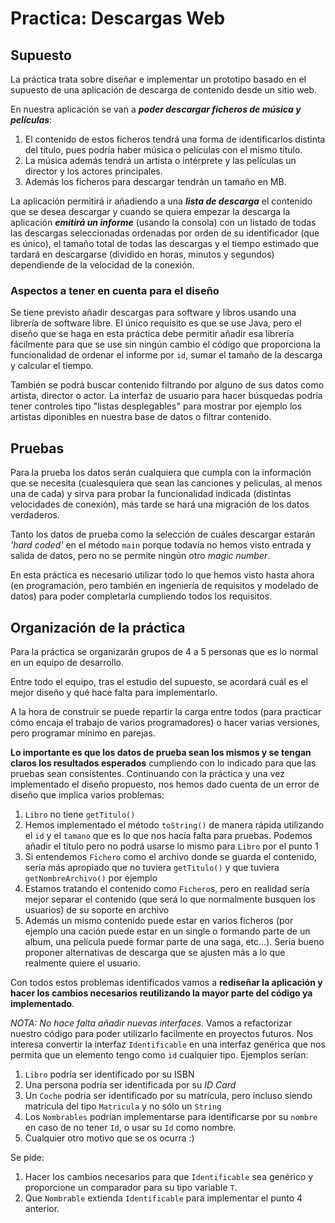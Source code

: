 Practica: Descargas Web
=======================

Supuesto
--------
La práctica trata sobre diseñar e implementar un prototipo basado en el supuesto de una aplicación de descarga de contenido desde un sitio web.

En nuestra aplicación se van a _**poder descargar ficheros de música y películas**_:
1. El contenido de estos ficheros tendrá una forma de identificarlos distinta del título, pues podría haber música o películas con el mismo título.
1. La música además tendrá un artista o intérprete y las películas un director y los actores principales.
3. Además los ficheros para descargar tendrán un tamaño en MB.

La aplicación permitirá ir añadiendo a una _**lista de descarga**_ el contenido que se desea descargar y cuando se quiera empezar la descarga la aplicación _**emitirá un informe**_ (usando la consola) con un listado de todas las descargas seleccionadas ordenadas por orden de su identificador (que es único), el tamaño total de todas las descargas y el tiempo estimado que tardará en descargarse (dividido en horas, minutos y segundos) dependiende de la velocidad de la conexión.

### Aspectos a tener en cuenta para el diseño
Se tiene previsto añadir descargas para software y libros usando una librería de software libre. El único requisito es que se use Java, pero el diseño que se haga en esta práctica debe permitir añadir esa librería fácilmente para que se use sin ningún cambio el código que proporciona la funcionalidad de ordenar el informe por `id`, sumar el tamaño de la descarga y calcular el tiempo.

También se podrá buscar contenido filtrando por alguno de sus datos como artista, director o actor. La interfaz de usuario para hacer búsquedas podría tener controles tipo "listas desplegables" para mostrar por ejemplo los artistas diponibles en nuestra base de datos o filtrar contenido.

Pruebas
-------
Para la prueba los datos serán cualquiera que cumpla con la información que se necesita (cualesquiera que sean las canciones y peliculas, al menos una de cada) y sirva para probar la funcionalidad indicada (distintas velocidades de conexión), más tarde se hará una migración de los datos verdaderos.

Tanto los datos de prueba como la selección de cuáles descargar estarán _'hard coded'_ en el método `main` porque todavía no hemos visto entrada y salida de datos, pero no se permite ningún otro _magic number_.

En esta práctica es necesario utilizar todo lo que hemos visto hasta ahora (en programación, pero también en ingeniería de requisitos y modelado de datos) para poder completarla cumpliendo todos los requisitos.

Organización de la práctica
---------------------------
Para la práctica se organizarán grupos de 4 a 5 personas que es lo normal en un equipo de desarrollo.

Entre todo el equipo, tras el estudio del supuesto, se acordará cuál es el mejor diseño y qué hace falta para implementarlo.

A la hora de construir se puede repartir la carga entre todos (para practicar cómo encaja el trabajo de varios programadores) o hacer varias versiones, pero programar mínimo en parejas.

**Lo importante es que los datos de prueba sean los mismos y se tengan claros los resultados esperados** cumpliendo con lo indicado para que las pruebas sean consistentes.
Continuando con la práctica y una vez implementado el diseño propuesto, nos hemos dado cuenta de un error de diseño que implica varios problemas:
1. `Libro` no tiene `getTitulo()`
2. Hemos implementado el método `toString()` de manera rápida utilizando el `id` y el `tamano` que es lo que nos hacía falta para pruebas. Podemos añadir el título pero no podrá usarse lo mismo para `Libro` por el punto 1
3. Si entendemos `Fichero` como el archivo donde se guarda el contenido, sería más apropiado que no tuviera `getTitulo()` y que tuviera `getNombreArchivo()` por ejemplo
4. Estamos tratando el contenido como `Fichero`s, pero en realidad sería mejor separar el contenido (que será lo que normalmente busquen los usuarios) de su soporte en archivo
5. Además un mismo contenido puede estar en varios ficheros (por ejemplo una cación puede estar en un single o formando parte de un album, una película puede formar parte de una saga, etc...). Sería bueno proponer alternativas de descarga que se ajusten más a lo que realmente quiere el usuario.

Con todos estos problemas identificados vamos a **rediseñar la aplicación y hacer los cambios necesarios reutilizando la mayor parte del código ya implementado**.

_NOTA: No hace falta añadir nuevas interfaces._
Vamos a refactorizar nuestro código para poder utilizarlo facilmente en proyectos futuros. Nos interesa convertir la interfaz `Identificable` en una interfaz genérica que nos permita que un elemento tengo como `id` cualquier tipo. Ejemplos serían:
1. `Libro` podría ser identificado por su ISBN
2. Una persona podría ser identificada por su _ID Card_
3. Un `Coche` podría ser identificado por su matrícula, pero incluso siendo matrícula del tipo `Matricula` y no sólo un `String`
4. Los `Nombrables` podrían implementarse para identificarse por su `nombre` en caso de no tener `Id`, o usar su `Id` como nombre.
5. Cualquier otro motivo que se os ocurra :)

Se pide:
1. Hacer los cambios necesarios para que `Identificable` sea genérico y proporcione un comparador para su tipo variable `T`.
2. Que `Nombrable` extienda `Identificable` para implementar el punto 4 anterior.
